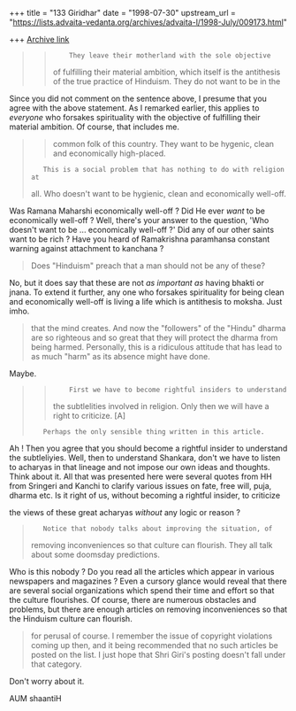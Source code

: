 +++
title = "133 Giridhar"
date = "1998-07-30"
upstream_url = "https://lists.advaita-vedanta.org/archives/advaita-l/1998-July/009173.html"

+++
[Archive link](https://lists.advaita-vedanta.org/archives/advaita-l/1998-July/009173.html)

>>
>>         They leave their motherland with the sole objective
>> of fulfilling their material ambition, which itself is the antithesis
>> of the true practice of Hinduism. They do not want to be in the

Since you did not comment on the sentence above, I presume that
you agree with the above statement. As I remarked earlier, this
applies to _everyone_ who forsakes spirituality with the objective
of fulfilling their material ambition. Of course, that includes me.

>> common folk of this country. They want to be hygenic, clean and
>> economically high-placed.
>
>        This is a social problem that has nothing to do with religion at
>all. Who doesn't want to be hygienic, clean and economically well-off.

 Was Ramana Maharshi economically well-off ? Did He ever
_want_ to be economically well-off ? Well, there's your answer to the
question, 'Who doesn't want to be ... economically well-off ?'  Did any of
our other saints want to be rich ? Have you heard of Ramakrishna paramhansa
constant warning against attachment to kanchana ?

>Does "Hinduism" preach that a man should not be any of these?

No, but it does say that these are not _as important as_ having bhakti or
jnana. To extend it further, any one who forsakes
spirituality for being clean and economically  well-off is living a life which
is antithesis to moksha. Just imho.


>that the mind creates. And now the "followers" of the "Hindu" dharma are
>so righteous and so great that they will protect the dharma from being
>harmed. Personally, this is a ridiculous attitude that has lead to as much
>"harm" as its absence might have done.

Maybe.

>
>>
>>         First we have to become rightful insiders to understand
>> the subtlelities involved in religion. Only then we will have a
>> right to criticize. [A]
>
>        Perhaps the only sensible thing written in this article.


Ah ! Then you agree that you should become a rightful insider to
understand the subtleliyies. Well, then to understand Shankara, don't
we have to listen to acharyas in that lineage and not impose our own
ideas and thoughts. Think about it. All that was presented here were
several quotes from HH from Sringeri and Kanchi to clarify various
issues on fate, free will, puja, dharma etc.
                Is it right of us, without becoming a rightful insider, to criticize

the views of these great acharyas _without_ any logic or reason ?

>        Notice that nobody talks about improving the situation, of
>removing inconveniences so that culture can flourish. They all talk about
>some doomsday predictions.

Who is this nobody ? Do you read all the articles which appear in various
newspapers and magazines ? Even a cursory glance would reveal that there
are several social organizations which spend their time and effort so that
the culture flourishes. Of course, there are numerous obstacles and problems,
but there are enough articles on removing inconveniences so that the Hinduism
culture can flourish.


>for perusal of course.  I remember the issue of copyright violations
>coming up then, and it being recommended that no such articles be posted
>on the list. I just hope that Shri Giri's posting doesn't fall under that
>category.

Don't worry about it.

AUM shaantiH

